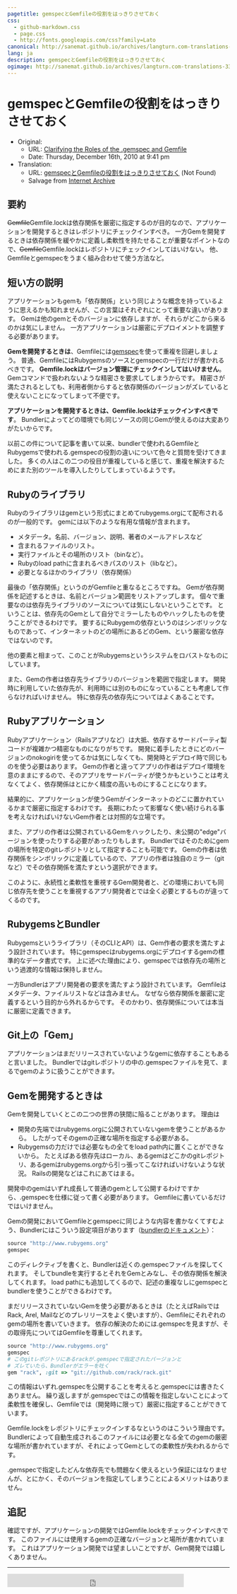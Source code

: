 ```yaml
---
pagetitle: gemspecとGemfileの役割をはっきりさせておく
css:
  - github-markdown.css
  - page.css
  - http://fonts.googleapis.com/css?family=Lato
canonical: http://sanemat.github.io/archives/langturn.com-translations-33/
lang: ja
description: gemspecとGemfileの役割をはっきりさせておく
ogimage: http://sanemat.github.io/archives/langturn.com-translations-33/NO_IMAGE_YET.png
---
```

<script type="text/javascript">
  window.analytics=window.analytics||[],window.analytics.methods=["identify","group","track","page","pageview","alias","ready","on","once","off","trackLink","trackForm","trackClick","trackSubmit"],window.analytics.factory=function(t){return function(){var a=Array.prototype.slice.call(arguments);return a.unshift(t),window.analytics.push(a),window.analytics}};for(var i=0;i<window.analytics.methods.length;i++){var key=window.analytics.methods[i];window.analytics[key]=window.analytics.factory(key)}window.analytics.load=function(t){if(!document.getElementById("analytics-js")){var a=document.createElement("script");a.type="text/javascript",a.id="analytics-js",a.async=!0,a.src=("https:"===document.location.protocol?"https://":"http://")+"cdn.segment.io/analytics.js/v1/"+t+"/analytics.min.js";var n=document.getElementsByTagName("script")[0];n.parentNode.insertBefore(a,n)}},window.analytics.SNIPPET_VERSION="2.0.9",
  window.analytics.load("FvpAD3BCTG");
  window.analytics.page();
</script>

# gemspecとGemfileの役割をはっきりさせておく

- Original:
    - URL: [Clarifying the Roles of the .gemspec and Gemfile](http://yehudakatz.com/2010/12/16/clarifying-the-roles-of-the-gemspec-and-gemfile/)
    - Date: Thursday, December 16th, 2010 at 9:41 pm
- Translation:
    - URL: [gemspecとGemfileの役割をはっきりさせておく](http://langturn.com/translations/33?locale=ja) (Not Found)
    - Salvage from [Internet Archive](https://web.archive.org/web/20130402161316/http://langturn.com/translations/33?locale=ja)

## 要約

~~Gemfile~~Gemfile.lockは依存関係を厳密に指定するのが目的なので、アプリケーションを開発するときはレポジトリにチェックインすべき。
一方Gemを開発するときは依存関係を緩やかに定義し柔軟性を持たせることが重要なポイントなので、~~Gemfile~~Gemfile.lockはレポジトリにチェックインしてはいけない。
他、Gemfileとgemspecをうまく組み合わせて使う方法など。

## 短い方の説明

アプリケーションもgemも「依存関係」という同じような概念を持っているように思えるかも知れませんが、この言葉はそれぞれにとって重要な違いがあります。
Gemは他のgemとそのバージョンに依存しますが、それらがどこから来るのかは気にしません。
一方アプリケーションは厳密にデプロイメントを調整する必要があります。

__Gemを開発するときは__、Gemfileには[gemspec](http://gembundler.com/rubygems.html)を使って重複を回避しましょう。
普通、GemfileにはRubygemsのソースとgemspecの一行だけが書かれるべきです。
__Gemfile.lockはバージョン管理にチェックインしてはいけません__。
Gemコマンドで扱われないような精密さを要求してしまうからです。
精密さが満たされるとしても、利用者側からすると依存関係のバージョンがズレていると使えないことになってしまって不便です。

__アプリケーションを開発するときは、Gemfile.lockはチェックインすべきです__。
Bundlerによってどの環境でも同じソースの同じGemが使えるのは大変ありがたいからです。

以前この件について記事を書いて以来、bundlerで使われるGemfileとRubygemsで使われる.gemspecの役割の違いについて色々と質問を受けてきました。
多くの人はこの二つの役目が重複していると感じて、重複を解決するためにまた別のツールを導入したりしてしまっているようです。

## Rubyのライブラリ

Rubyのライブラリはgemという形式にまとめてrubygems.orgにて配布されるのが一般的です。
gemには以下のような有用な情報が含まれます。

- メタデータ。名前、バージョン、説明、著者のメールアドレスなど
- 含まれるファイルのリスト。
- 実行ファイルとその場所のリスト（binなど）。
- Rubyのload pathに含まれるべきパスのリスト（libなど）。
- 必要となるほかのライブラリ（依存関係）

最後の「依存関係」というのがGemfileと重なるところですね。
Gemが依存関係を記述するときは、名前とバージョン範囲をリストアップします。
個々で重要なのは依存先ライブラリのソースについては気にしないということです。
ということは、依存先のGemとして自分でミラーしたものやハックしたものを使うことができるわけです。
要するにRubygemの依存というのはシンボリックなものであって、インターネットのどの場所にあるどのGem、という厳密な依存ではないのです。

他の要素と相まって、このことがRubygemsというシステムをロバストなものにしています。

また、Gemの作者は依存先ライブラリのバージョンを範囲で指定します。
開発時に利用していた依存先が、利用時には別のものになっていることも考慮して作らなければいけません。
特に依存先の依存先についてはよくあることです。

## Rubyアプリケーション

Rubyアプリケーション（Railsアプリなど）は大抵、依存するサードパーティ製コードが複雑かつ精密なものになりがちです。
開発に着手したときにどのバージョンのnokogiriを使ってるかは気にしなくても、開発時とデプロイ時で同じものを使う必要はあります。
Gemの作者と違ってアプリの作者はデプロイ環境を意のままにするので、そのアプリをサードパーティが使うかもということは考えなくてよく、依存関係はとにかく精度の高いものにすることになります。

結果的に、アプリケーションが使うGemがインターネットのどこに置かれているかまで厳密に指定するわけです。
長期にわたって影響なく使い続けられる事を考えなければいけないGem作者とは対照的な立場です。

また、アプリの作者は公開されているGemをハックしたり、未公開の"edge"バージョンを使ったりする必要があったりもします。
Bundlerではそのためにgemの場所を特定のgitレポジトリとして指定することも可能です。
Gemの作者は依存関係をシンボリックに定義しているので、アプリの作者は独自のミラー（gitなど）でその依存関係を満たすという選択ができます。

このように、永続性と柔軟性を重視するGem開発者と、どの環境においても同じ依存先を使うことを重視するアプリ開発者とでは全く必要とするものが違ってくるのです。

## RubygemsとBundler

Rubygemsというライブラリ（そのCLIとAPI）は、Gem作者の要求を満たすよう設計されています。
特にgemspecはrubygems.orgにデプロイするgemの標準的なデータ書式です。
上に述べた理由により、gemspecでは依存先の場所という過渡的な情報は保持しません。

一方Bundlerはアプリ開発者の要求を満たすよう設計されています。
Gemfileはメタデータ、ファイルリストなどは含みません。
なぜなら依存関係を厳密に定義するという目的から外れるからです。
そのかわり、依存関係については本当に厳密に定義できます。

## Git上の「Gem」

アプリケーションはまだリリースされていないようなgemに依存することもあると言いました。
Bundlerではgitレポジトリの中の.gemspecファイルを見て、まるでgemのように扱うことができます。

## Gemを開発するときは

Gemを開発していくとこの二つの世界の狭間に陥ることがあります。
理由は

- 開発の先端ではrubygems.orgに公開されていないgemを使うことがあるから。
  したがってそのgemの正確な場所を指定する必要がある。
- Rubygemsの力だけでは必要なもの全てをload path内に置くことができないから。
  たとえばある依存先はローカル、あるgemはどこかのgitレポジトリ、あるgemはrubygems.orgから引っ張ってこなければいけないような状況。
  Railsの開発などはこれにあてはまる。

開発中のgemはいずれ成長して普通のgemとして公開するわけですから、.gemspecを仕様に従って書く必要があります。
Gemfileに書いているだけではいけません。

Gemの開発においてGemfileとgemspecに同じような内容を書かなくてすむよう、Bundlerにはこういう設定項目があります（[bundlerのドキュメント](http://gembundler.com/rubygems.html)）：

```ruby
source "http://www.rubygems.org"
gemspec
```

このディレクティブを書くと、Bundlerは近くの.gemspecファイルを探してくれます。
そしてbundleを実行するとそれをGemとみなし、その依存関係を解決してくれます。
load pathにも追加してくるので、記述の重複なしにgemspecとbundlerを使うことができるわけです。

まだリリースされていないGemを使う必要があるときは（たとえばRailsではRack, Arel, Mailなどのプレリリースをよく使いますが）、Gemfileにそれぞれのgemの場所を書いていきます。
依存の解決のためには.gemspecを見ますが、その取得先についてはGemfileを尊重してくれます。

```ruby
source "http://www.rubygems.org"
gemspec
# このgitレポジトリにあるrackが.gemspecで指定されたバージョンと
# ズレていたら、Bundlerがエラーを吐く
gem "rack", :git => "git://github.com/rack/rack.git"
```

この情報はいずれ.gemspecを公開することを考えると.gemspecには書きたくありません。
繰り返しますが.gemspecではこの情報を指定しないことによって柔軟性を確保し、Gemfileでは（開発時に限って）厳密に指定することができています。

Gemfile.lockをレポジトリにチェックインするなというのはこういう理由です。
Bundlerによって自動生成されるこのファイルには必要となる全てのgemの厳密な場所が書かれていますが、それによってGemとしての柔軟性が失われるからです。

.gemspecで指定したどんな依存先でも問題なく使えるという保証にはなりませんが、とにかく、そのバージョンを指定してしまうことによるメリットはありません。

## 追記

確認ですが、アプリケーションの開発ではGemfile.lockをチェックインすべきです。
このファイルには使用するgemの正確なバージョンと場所が書かれています。
これはアプリケーション開発では望ましいことですが、Gem開発では嬉しくありません。

----

<iframe src="http://expando.github.io/add/?u=http%3A%2F%2Fsanemat.github.io%2Farchives%2Flangturn.com-translations-33%2F&t=gemspec%E3%81%A8Gemfile%E3%81%AE%E5%BD%B9%E5%89%B2%E3%82%92%E3%81%AF%E3%81%A3%E3%81%8D%E3%82%8A%E3%81%95%E3%81%9B%E3%81%A6%E3%81%8A%E3%81%8F" frameborder=0 frametransparency=1 scrolling=no height=30 width=400>
</iframe>
